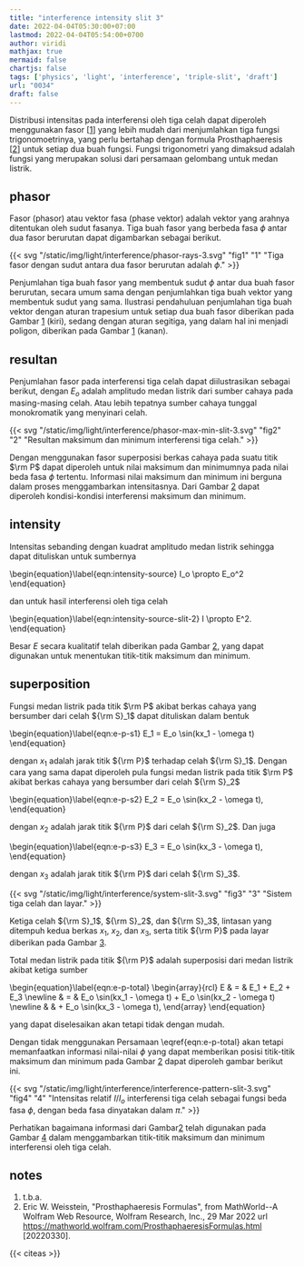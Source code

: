 ```yaml
---
title: "interference intensity slit 3"
date: 2022-04-04T05:30:00+07:00
lastmod: 2022-04-04T05:54:00+0700
author: viridi
mathjax: true
mermaid: false
chartjs: false
tags: ['physics', 'light', 'interference', 'triple-slit', 'draft']
url: "0034"
draft: false
---
```

Distribusi intensitas pada interferensi oleh tiga celah dapat diperoleh menggunakan fasor [[1](#r01)] yang lebih mudah dari menjumlahkan tiga fungsi trigonomoetrinya, yang perlu bertahap dengan formula Prosthaphaeresis [[2](#r02)] untuk setiap dua buah fungsi. Fungsi trigonometri yang dimaksud adalah fungsi yang merupakan solusi dari persamaan gelombang untuk medan listrik.


## phasor
Fasor (phasor) atau vektor fasa (phase vektor) adalah vektor yang arahnya ditentukan oleh sudut fasanya. Tiga buah fasor yang berbeda fasa $\phi$ antar dua fasor berurutan dapat digambarkan sebagai berikut.

{{< svg "/static/img/light/interference/phasor-rays-3.svg" "fig1" "1" "Tiga fasor dengan sudut antara dua fasor berurutan adalah $\phi$." >}}

Penjumlahan tiga buah fasor yang membentuk sudut $\phi$ antar dua buah fasor berurutan, secara umum sama dengan penjumlahkan tiga buah vektor yang membentuk sudut yang sama. Ilustrasi pendahuluan penjumlahan tiga buah vektor dengan aturan trapesium untuk setiap dua buah fasor diberikan pada Gambar [1](#fig1) (kiri), sedang dengan aturan segitiga, yang dalam hal ini menjadi poligon, diberikan pada Gambar [1](#fig1) (kanan).


## resultan
Penjumlahan fasor pada interferensi tiga celah dapat diilustrasikan sebagai berikut, dengan $E_o$ adalah amplitudo medan listrik dari sumber cahaya pada masing-masing celah. Atau lebih tepatnya sumber cahaya tunggal monokromatik yang menyinari celah.

{{< svg "/static/img/light/interference/phasor-max-min-slit-3.svg" "fig2" "2" "Resultan maksimum dan minimum interferensi tiga celah." >}}

Dengan menggunakan fasor superposisi berkas cahaya pada suatu titik $\rm P$ dapat diperoleh untuk nilai maksimum dan minimumnya pada nilai beda fasa $\phi$ tertentu. Informasi nilai maksimum dan minimum ini berguna dalam proses menggambarkan intensitasnya. Dari Gambar [2](#fig2) dapat diperoleh kondisi-kondisi interferensi maksimum dan minimum.


## intensity
Intensitas sebanding dengan kuadrat amplitudo medan listrik sehingga dapat dituliskan untuk sumbernya

\begin{equation}\label{eqn:intensity-source}
I_o \propto E_o^2
\end{equation}

dan untuk hasil interferensi oleh tiga celah

\begin{equation}\label{eqn:intensity-source-slit-2}
I \propto E^2.
\end{equation}

Besar $E$ secara kualitatif telah diberikan pada Gambar [2](#fig2), yang dapat digunakan untuk menentukan titik-titik maksimum dan minimum.


## superposition
Fungsi medan listrik pada titik $\rm P$ akibat berkas cahaya yang bersumber dari celah ${\rm S}_1$ dapat dituliskan dalam bentuk

\begin{equation}\label{eqn:e-p-s1}
E_1 = E_o \sin(kx_1 - \omega t)
\end{equation}

dengan $x_1$ adalah jarak titik ${\rm P}$ terhadap celah ${\rm S}_1$. Dengan cara yang sama dapat diperoleh pula fungsi medan listrik pada titik $\rm P$ akibat berkas cahaya yang bersumber dari celah ${\rm S}_2$

\begin{equation}\label{eqn:e-p-s2}
E_2 = E_o \sin(kx_2 - \omega t),
\end{equation}

dengan $x_2$ adalah jarak titik ${\rm P}$ dari celah ${\rm S}_2$. Dan juga

\begin{equation}\label{eqn:e-p-s3}
E_3 = E_o \sin(kx_3 - \omega t),
\end{equation}

dengan $x_3$ adalah jarak titik ${\rm P}$ dari celah ${\rm S}_3$.

{{< svg "/static/img/light/interference/system-slit-3.svg" "fig3" "3" "Sistem tiga celah dan layar." >}} 

Ketiga celah ${\rm S}_1$, ${\rm S}_2$, dan ${\rm S}_3$, lintasan yang ditempuh kedua berkas $x_1$, $x_2$, dan $x_3$, serta titik ${\rm P}$ pada layar diberikan pada Gambar [3](#fig3). 

Total medan listrik pada titik ${\rm P}$ adalah superposisi dari medan listrik akibat ketiga sumber

\begin{equation}\label{eqn:e-p-total}
\begin{array}{rcl}
E & = & E_1 + E_2 + E_3 \newline
& = & E_o \sin(kx_1 - \omega t) + E_o \sin(kx_2 - \omega t) \newline
& & + E_o \sin(kx_3 - \omega t),
\end{array}
\end{equation}

yang dapat diselesaikan akan tetapi tidak dengan mudah.

Dengan tidak menggunakan Persamaan \eqref{eqn:e-p-total} akan tetapi memanfaatkan informasi nilai-nilai $\phi$ yang dapat memberikan posisi titik-titik maksimum dan minimum pada Gambar [2](#fig2) dapat diperoleh gambar berikut ini.

{{< svg "/static/img/light/interference/interference-pattern-slit-3.svg" "fig4" "4" "Intensitas relatif $I/I_o$ interferensi tiga celah sebagai fungsi beda fasa $\phi$, dengan beda fasa dinyatakan dalam $\pi$." >}}

Perhatikan bagaimana informasi dari Gambar[2](#fig2) telah digunakan pada Gambar [4](#fig4) dalam menggambarkan titik-titik maksimum dan minimum interferensi oleh tiga celah.


## notes
1. <a name='r01'></a>t.b.a.
2. <a name='r02'></a>Eric W. Weisstein, "Prosthaphaeresis Formulas", from MathWorld--A Wolfram Web Resource, Wolfram Research, Inc., 29 Mar 2022 url <https://mathworld.wolfram.com/ProsthaphaeresisFormulas.html> [20220330].

{{< citeas >}}